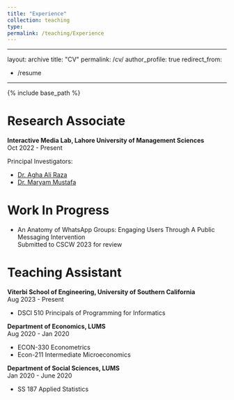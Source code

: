 ```yaml
---
title: "Experience"
collection: teaching
type: 
permalink: /teaching/Experience
---
```


---
layout: archive
title: "CV"
permalink: /cv/
author_profile: true
redirect_from:
  - /resume
---

{% include base_path %}

Research Associate
======
**Interactive Media Lab, Lahore University of Management Sciences**  
Oct 2022 - Present

Principal Investigators:
- [Dr. Agha Ali Raza](https://aghaaliraza.com/)
- [Dr. Maryam Mustafa](https://www.maryamustafa.com/)

Work In Progress
======
- An Anatomy of WhatsApp Groups: Engaging Users Through A Public Messaging Intervention  
  Submitted to CSCW 2023 for review

Teaching Assistant
======
**Viterbi School of Engineering, University of Southern California**  
Aug 2023 - Present
- DSCI 510 Principals of Programming for Informatics

**Department of Economics, LUMS**  
Aug 2020 - Jan 2020
- ECON-330 Econometrics
- Econ-211 Intermediate Microeconomics

**Department of Social Sciences, LUMS**  
Jan 2020 - June 2020
- SS 187 Applied Statistics
